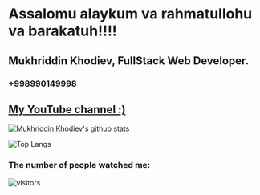 # Assalomu alaykum va rahmatullohu va barakatuh!!!!

## Mukhriddin Khodiev, FullStack Web Developer. 
### +998990149998 
<a href="https://www.youtube.com/channel/UCeQa_SL8tKTYsDEnj8wYhKA"> <h2> My YouTube channel   :)</h2></a>


[![Mukhriddin Khodiev's github stats](https://github-readme-stats.vercel.app/api?username=mukhriddin-dev)](https://github.com/mukhriddin-dev/github-readme-stats)

![Top Langs](https://github-readme-stats.vercel.app/api/top-langs/?username=mukhriddin-dev)


### The number of people watched me:


![visitors](https://visitor-badge.glitch.me/badge?page_id=mukhriddin-dev)
